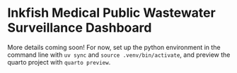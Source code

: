 # Inkfish Medical Public Wastewater Surveillance Dashboard

More details coming soon! For now, set up the python environment in the command line with `uv sync` and `source .venv/bin/activate`, and preview the quarto project with `quarto preview`.
